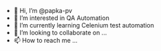 - 👋 Hi, I’m @papka-pv
- 👀 I’m interested in QA Automation
- 🌱 I’m currently learning Celenium test automation
- 💞️ I’m looking to collaborate on ...
- 📫 How to reach me ...

<!---
papka-pv/papka-pv is a ✨ special ✨ repository because its `README.md` (this file) appears on your GitHub profile.
You can click the Preview link to take a look at your changes.
--->
